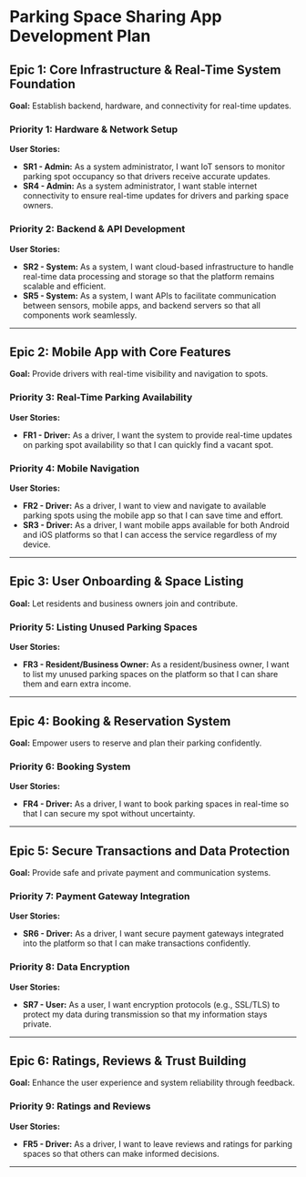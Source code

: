 # Parking Space Sharing App Development Plan

## Epic 1: Core Infrastructure & Real-Time System Foundation
**Goal:** Establish backend, hardware, and connectivity for real-time updates.

### Priority 1: Hardware & Network Setup
**User Stories:**
- **SR1 - Admin:** As a system administrator, I want IoT sensors to monitor parking spot occupancy so that drivers receive accurate updates.
- **SR4 - Admin:** As a system administrator, I want stable internet connectivity to ensure real-time updates for drivers and parking space owners.

### Priority 2: Backend & API Development
**User Stories:**
- **SR2 - System:** As a system, I want cloud-based infrastructure to handle real-time data processing and storage so that the platform remains scalable and efficient.
- **SR5 - System:** As a system, I want APIs to facilitate communication between sensors, mobile apps, and backend servers so that all components work seamlessly.
---

## Epic 2: Mobile App with Core Features
**Goal:** Provide drivers with real-time visibility and navigation to spots.

### Priority 3: Real-Time Parking Availability
**User Stories:**
- **FR1 - Driver:** As a driver, I want the system to provide real-time updates on parking spot availability so that I can quickly find a vacant spot.

### Priority 4: Mobile Navigation
**User Stories:**
- **FR2 - Driver:** As a driver, I want to view and navigate to available parking spots using the mobile app so that I can save time and effort.
- **SR3 - Driver:** As a driver, I want mobile apps available for both Android and iOS platforms so that I can access the service regardless of my device.
---

## Epic 3: User Onboarding & Space Listing
**Goal:** Let residents and business owners join and contribute.

### Priority 5: Listing Unused Parking Spaces
**User Stories:**
- **FR3 - Resident/Business Owner:** As a resident/business owner, I want to list my unused parking spaces on the platform so that I can share them and earn extra income.

---

## Epic 4: Booking & Reservation System
**Goal:** Empower users to reserve and plan their parking confidently.

### Priority 6: Booking System
**User Stories:**
- **FR4 - Driver:** As a driver, I want to book parking spaces in real-time so that I can secure my spot without uncertainty.

---

## Epic 5: Secure Transactions and Data Protection
**Goal:** Provide safe and private payment and communication systems.

### Priority 7: Payment Gateway Integration
**User Stories:**
- **SR6 - Driver:** As a driver, I want secure payment gateways integrated into the platform so that I can make transactions confidently.

### Priority 8: Data Encryption
**User Stories:**
- **SR7 - User:** As a user, I want encryption protocols (e.g., SSL/TLS) to protect my data during transmission so that my information stays private.

---

## Epic 6: Ratings, Reviews & Trust Building
**Goal:** Enhance the user experience and system reliability through feedback.

### Priority 9: Ratings and Reviews
**User Stories:**
- **FR5 - Driver:** As a driver, I want to leave reviews and ratings for parking spaces so that others can make informed decisions.

---